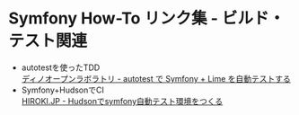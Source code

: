 Symfony How-To リンク集 - ビルド・テスト関連
======================================

- autotestを使ったTDD<br />
  [ディノオープンラボラトリ - autotest で Symfony + Lime を自動テストする](http://openlab.dino.co.jp/2010/05/13/144546693.html)
- Symfony+HudsonでCI<br />
  [HIROKI.JP - Hudsonでsymfony自動テスト環境をつくる](http://hiroki.jp/2010/06/08/814/)

